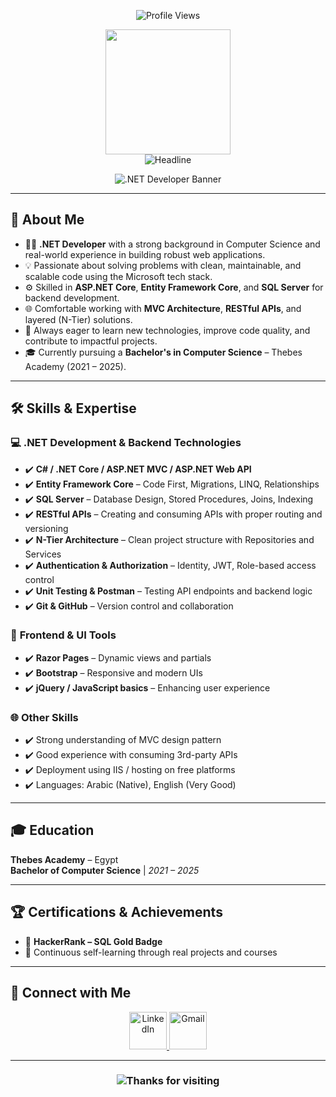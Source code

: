<p align="center">
    <img src="https://komarev.com/ghpvc/?username=Mahmoud-Saad-Noaman&label=Profile%20views&color=0e75b6&style=flat" alt="Profile Views" />
</p>

<div id="header" align="center">
    <img src="https://github.com/thompsonemerson/thompsonemerson/raw/master/cover-thompson.png" height="200" />
</div>

<div align="center">
    <img src="https://readme-typing-svg.herokuapp.com?color=cyan&size=32&center=true&vCenter=true&width=600&height=50&lines=Hi+there,+I'm+Mahmoud+👨‍💻+👋" alt="Headline" />
</div>

<p align="center">
    <img src="https://readme-typing-svg.herokuapp.com?font=Consolas&color=00BFFF&size=25&center=true&vCenter=true&width=600&height=100&lines=.NET+Developer;C#+%7C+ASP.NET+Core+%7C+Entity+Framework;Building+Scalable+Web+Applications;Clean+Code+%7C+API+Development" alt=".NET Developer Banner" />
</p>


---

## 🌟 About Me

- 👨‍💻 **.NET Developer** with a strong background in Computer Science and real-world experience in building robust web applications.
- 💡 Passionate about solving problems with clean, maintainable, and scalable code using the Microsoft tech stack.
- ⚙️ Skilled in **ASP.NET Core**, **Entity Framework Core**, and **SQL Server** for backend development.
- 🌐 Comfortable working with **MVC Architecture**, **RESTful APIs**, and layered (N-Tier) solutions.
- 🧠 Always eager to learn new technologies, improve code quality, and contribute to impactful projects.
- 🎓 Currently pursuing a **Bachelor's in Computer Science** – Thebes Academy (2021 – 2025).


---

## 🛠️ Skills & Expertise

### 💻 **.NET Development & Backend Technologies**
- ✔️ **C# / .NET Core / ASP.NET MVC / ASP.NET Web API**  
- ✔️ **Entity Framework Core** – Code First, Migrations, LINQ, Relationships  
- ✔️ **SQL Server** – Database Design, Stored Procedures, Joins, Indexing  
- ✔️ **RESTful APIs** – Creating and consuming APIs with proper routing and versioning  
- ✔️ **N-Tier Architecture** – Clean project structure with Repositories and Services  
- ✔️ **Authentication & Authorization** – Identity, JWT, Role-based access control  
- ✔️ **Unit Testing & Postman** – Testing API endpoints and backend logic  
- ✔️ **Git & GitHub** – Version control and collaboration  

### 🎨 **Frontend & UI Tools**
- ✔️ **Razor Pages** – Dynamic views and partials  
- ✔️ **Bootstrap** – Responsive and modern UIs  
- ✔️ **jQuery / JavaScript basics** – Enhancing user experience

### 🌐 **Other Skills**
- ✔️ Strong understanding of MVC design pattern  
- ✔️ Good experience with consuming 3rd-party APIs  
- ✔️ Deployment using IIS / hosting on free platforms  
- ✔️ Languages: Arabic (Native), English (Very Good)


---

## 🎓 Education

**Thebes Academy** – Egypt  
**Bachelor of Computer Science** | *2021 – 2025*

---

## 🏆 Certifications & Achievements

- 🥇 **HackerRank – SQL Gold Badge**  
- 📘 Continuous self-learning through real projects and courses

---

## 🤝 Connect with Me

<p align="center">
    <a href="https://www.linkedin.com/in/mahmoud-noaman9" target="_blank">
        <img width="60px" src="https://img.icons8.com/ios-filled/50/4a90e2/linkedin.png" alt="LinkedIn" />
    </a>
    <a href="mailto:mahmoudnoaman101@gmail.com">
        <img width="60px" src="https://img.icons8.com/ios-filled/50/ea4335/gmail.png" alt="Gmail" />
    </a>
</p>

---

<h3 align="center">
    <img src="https://readme-typing-svg.herokuapp.com/?font=Righteous&size=25&center=true&vCenter=true&width=500&height=70&duration=4000&lines=Thanks+for+visiting!+✌️;+Let's+connect+on+LinkedIn!;Always+open+for+collaboration+🤝" alt="Thanks for visiting" />
</h3>
